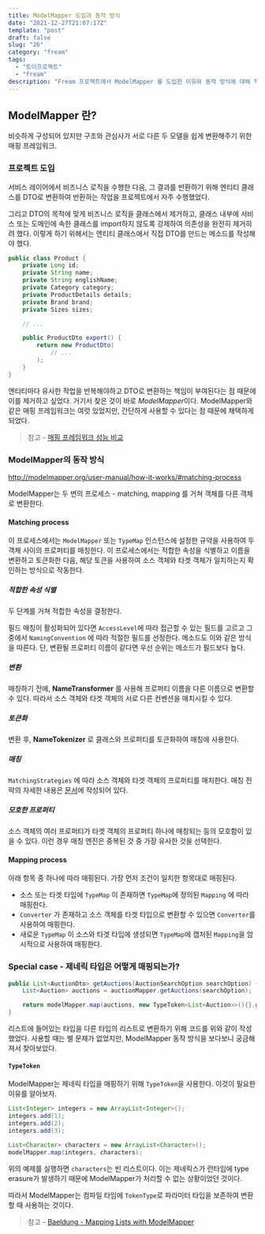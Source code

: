 ```yaml
---
title: ModelMapper 도입과 동작 방식
date: "2021-12-27T21:07:17Z"
template: "post"
draft: false
slug: "26"
category: "fream"
tags:
  - "토이프로젝트"
  - "fream"
description: "Fream 프로젝트에서 ModelMapper 를 도입한 이유와 동작 방식에 대해 적어보았다."
---
```


## ModelMapper 란?

비슷하게 구성되어 있지만 구조와 관심사가 서로 다른 두 모델을 쉽게 변환해주기 위한 매핑 프레임워크.

### 프로젝트 도입

서비스 레이어에서 비즈니스 로직을 수행한 다음, 그 결과를 반환하기 위해 엔티티 클래스를 DTO로 변환하여 반환하는 작업을 프로젝트에서 자주 수행했었다. 

그리고 DTO의 목적에 맞게 비즈니스 로직을 클래스에서 제거하고, 클래스 내부에 서비스 또는 도메인에 속한 클래스를 import하지 않도록 강제하여 의존성을 완전히 제거히려 했다. 이렇게 하기 위해서는 엔티티 클래스에서 직접 DTO를 만드는 메소드를 작성해야 했다. 

```java
public class Product {
    private Long id;
    private String name;
    private String englishName;
    private Category category;
    private ProductDetails details;
    private Brand brand;
    private Sizes sizes;

    // ...

    public ProductDto export() {
        return new ProductDto(
            // ...
        );
    }
}

```

엔티티마다 유사한 작업을 반복해야하고 DTO로 변환하는 책임이 부여된다는 점 때문에 이를 제거하고 싶었다. 거기서 찾은 것이 바로 *ModelMapper*이다. ModelMapper와 같은 매핑 프레임워크는 여럿 있었지만, 간단하게 사용할 수 있다는 점 때문에 채택하게 되었다.

> 참고 - [매핑 프레임워크 성능 비교](https://www.baeldung.com/java-performance-mapping-frameworks) 

### ModelMapper의 동작 방식

http://modelmapper.org/user-manual/how-it-works/#matching-process

ModelMapper는 두 번의 프로세스 - matching, mapping 를 거쳐 객체를 다른 객체로 변환한다. 

#### Matching process

이 프로세스에서는 `ModelMapper` 또는 `TypeMap` 인스턴스에 설정한 규약을 사용하여 두 객체 사이의 프로퍼티를 매칭한다. 이 프로세스에서는 적합한 속성을 식별하고 이름을 변환하고 토큰화한 다음, 해당 토큰을 사용하여 소스 객체와 타겟 객체가 일치하는지 확인하는 방식으로 작동한다.

##### 적합한 속성 식별

두 단계를 거쳐 적합한 속성을 결정한다.

필드 매칭이 활성화되어 있다면 `AccessLevel`에 따라 접근할 수 있는 필드를 고르고 그 중에서 `NamingConvention` 에 따라 적절한 필드를 선정한다. 메소드도 이와 같은 방식을 따른다. 단, 변환될 프로퍼티 이름이 같다면 우선 순위는 메소드가 필드보다 높다.

##### 변환

매칭하기 전에, **NameTransformer** 를 사용해 프로퍼티 이름을 다른 이름으로 변환할 수 있다. 따라서 소스 객체와 타겟 객체의 서로 다른 컨벤션을 매치시킬 수 있다.

##### 토큰화

변환 후, **NameTokenizer** 로 클래스와 프로퍼티를 토큰화하여 매칭에 사용한다.

##### 매칭

`MatchingStrategies` 에 따라 소스 객체와 타겟 객체의 프로퍼티를 매치한다. 매칭 전략의 자세한 내용은 [문서](http://modelmapper.org/user-manual/configuration/#matching-strategies)에 작성되어 있다. 

##### 모호한 프로퍼티

소스 객체의 여러 프로퍼티가 타겟 객체의 프로퍼티 하나에 매칭되는 등의 모호함이 있을 수 있다. 이런 경우 매칭 엔진은 중복된 것 중 가장 유사한 것을 선택한다.

#### Mapping process

아래 항목 중 하나에 따라 매핑된다. 가장 먼저 조건이 일치한 항목대로 매핑된다.

- 소스 또는 타겟 타입에 `TypeMap` 이 존재하면 `TypeMap`에 정의된 `Mapping` 에 따라 매핑한다.
- `Converter` 가 존재하고 소스 객체를 타겟 타입으로 변환할 수 있으면 `Converter`를 사용하여 매핑한다.
- 새로운 `TypeMap` 이 소스와 타겟 타입에 생성되면 `TypeMap`에 캡처된 `Mapping`을 암시적으로 사용하여 매핑한다.

### Special case - 제네릭 타입은 어떻게 매핑되는가?

```java
public List<AuctionDto> getAuctions(AuctionSearchOption searchOption) {
    List<Auction> auctions = auctionMapper.getAuctions(searchOption);

    return modelMapper.map(auctions, new TypeToken<List<Auction>>(){}.getType());
}
```

리스트에 들어있는 타입을 다른 타입의 리스트로 변환하기 위해 코드를 위와 같이 작성했었다. 사용할 때는 별 문제가 없었지만, ModelMapper 동작 방식을 보다보니 궁금해져서 찾아보았다.


#### `TypeToken` 

ModelMapper는 제네릭 타입을 매핑하기 위해 `TypeToken`을 사용한다. 이것이 필요한 이유를 알아보자.

```java
List<Integer> integers = new ArrayList<Integer>();
integers.add(1);
integers.add(2);
integers.add(3);

List<Character> characters = new ArrayList<Character>();
modelMapper.map(integers, characters);
```

위의 예제를 실행하면 `characters`는 빈 리스트이다. 이는 제네릭스가 런타임에 type erasure가 발생하기 때문에 ModelMapper가 처리할 수 없는 상황이었던 것이다. 

따라서 ModelMapper는 컴파일 타임에 `TokenType`로 파라미터 타입을 보존하여 변환할 때 사용하는 것이다. 

> 참고 - [Baeldung - Mapping Lists with ModelMapper](https://www.baeldung.com/java-modelmapper-lists#2-type-token)